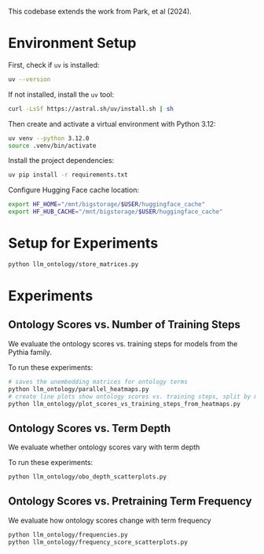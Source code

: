 This codebase extends the work from Park, et al (2024).

# Environment Setup

First, check if `uv` is installed:
```bash
uv --version
```

If not installed, install the `uv` tool:
```bash
curl -LsSf https://astral.sh/uv/install.sh | sh
```

Then create and activate a virtual environment with Python 3.12:
```bash
uv venv --python 3.12.0
source .venv/bin/activate
```

Install the project dependencies:
```bash
uv pip install -r requirements.txt
```

Configure Hugging Face cache location:
```bash
export HF_HOME="/mnt/bigstorage/$USER/huggingface_cache"
export HF_HUB_CACHE="/mnt/bigstorage/$USER/huggingface_cache"
```


# Setup for Experiments

```bash
python llm_ontology/store_matrices.py
```

# Experiments

## Ontology Scores vs. Number of Training Steps
We evaluate the ontology scores vs. training steps for models from the Pythia family.

To run these experiments:

```bash
# saves the unembedding matrices for ontology terms
python llm_ontology/parallel_heatmaps.py
# create line plots show ontology scores vs. training steps, split by model size
python llm_ontology/plot_scores_vs_training_steps_from_heatmaps.py
```

## Ontology Scores vs. Term Depth
We evaluate whether ontology scores vary with term depth

To run these experiments:

```bash
python llm_ontology/obo_depth_scatterplots.py
```

## Ontology Scores vs. Pretraining Term Frequency

We evaluate how ontology scores change with term frequency

```bash
python llm_ontology/frequencies.py
python llm_ontology/frequency_score_scatterplots.py
```

